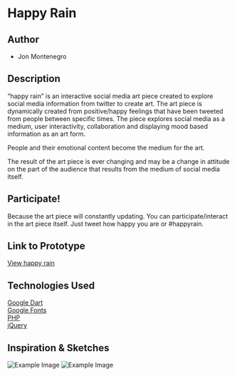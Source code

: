 # Happy Rain

## Author
- Jon Montenegro

## Description
“happy rain” is an interactive social media art piece created to explore social media information from twitter to create art. The art piece is dynamically created from positive/happy feelings that have been tweeted from people between specific times. The piece explores social media as a medium, user interactivity, collaboration and displaying mood based information as an art form.

People and their emotional content become the medium for the art.

The result of the art piece is ever changing and may be a change in attitude on the part of the audience that results from the medium of social media itself.

## Participate!
Because the art piece will constantly updating. You can participate/interact in the art piece itself.
Just tweet how happy you are or #happyrain.

## Link to Prototype
<!-- NOTE: If your project lives online you can add one or more links here. Make sure you have a stable version of your project running before linking it. -->

[View happy rain](http://jonmontenegro.com/Google-DevArt/happy-rain "Google DevArt - happy rain")

<!-- NOTE: Wrap your code blocks or any code citation by using ``` like the example below.
```
function test() {
   console.log("Printing a test");
}
```
Links to External Libraries
NOTE: You can also use this space to link to external libraries or Github repositories you used on your project.
 -->
## Technologies Used
[Google Dart](https://www.dartlang.org/ "Google Dart")<br />
[Google Fonts](https://www.google.com/fonts "Google Fonts")<br />
[PHP](http://php.net/ "php")<br />
[jQuery](http://jquery.com/ "jquery")<br />



## Inspiration & Sketches
![Example Image](http://jonmontenegro.com/Google-DevArt/happy-rain/1000x500_thoughts1.jpg "happy rain")
![Example Image](http://jonmontenegro.com/Google-DevArt/happy-rain/1000x500_thoughts2.jpg "proposal")





<!-- https://www.youtube.com/watch?v=30yGOxJJ2PQ -->
